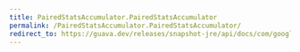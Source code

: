```yaml
---
title: PairedStatsAccumulator.PairedStatsAccumulator
permalink: /PairedStatsAccumulator.PairedStatsAccumulator/
redirect_to: https://guava.dev/releases/snapshot-jre/api/docs/com/google/common/math/PairedStatsAccumulator.html#PairedStatsAccumulator--
---
```

